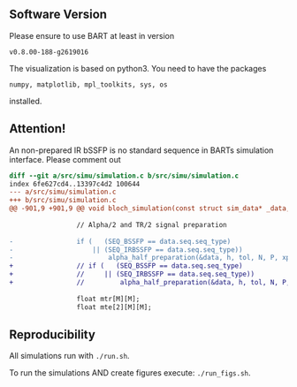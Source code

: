 ## Software Version

Please ensure to use BART at least in version

	v0.8.00-188-g2619016

The visualization is based on python3. You need to have the packages

	numpy, matplotlib, mpl_toolkits, sys, os 

installed.

## Attention!

An non-prepared IR bSSFP is no standard sequence in BARTs simulation interface.
Please comment out 

```diff
diff --git a/src/simu/simulation.c b/src/simu/simulation.c
index 6fe627cd4..13397c4d2 100644
--- a/src/simu/simulation.c
+++ b/src/simu/simulation.c
@@ -901,9 +901,9 @@ void bloch_simulation(const struct sim_data* _data, int R, float (*m_state)[R][3
 
                 // Alpha/2 and TR/2 signal preparation
 
-                if (   (SEQ_BSSFP == data.seq.seq_type)
-                    || (SEQ_IRBSSFP == data.seq.seq_type))
-                        alpha_half_preparation(&data, h, tol, N, P, xp);
+                // if (   (SEQ_BSSFP == data.seq.seq_type)
+                //     || (SEQ_IRBSSFP == data.seq.seq_type))
+                //         alpha_half_preparation(&data, h, tol, N, P, xp);
 
                 float mtr[M][M];
                 float mte[2][M][M];
```

## Reproducibility

All simulations run with `./run.sh`.

To run the simulations AND create figures execute: `./run_figs.sh`.